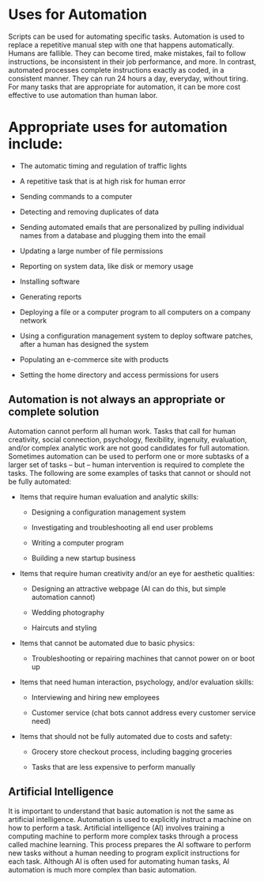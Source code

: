 # Uses for Automation

Scripts can be used for automating specific tasks. Automation is used to replace a repetitive manual step with one that happens automatically. Humans are fallible. They can become tired, make mistakes, fail to follow instructions, be inconsistent in their job performance, and more. In contrast, automated processes complete instructions exactly as coded, in a consistent manner. They can run 24 hours a day, everyday, without tiring. For many tasks that are appropriate for automation, it can be more cost effective to use automation than human labor. 


# Appropriate uses for automation include:

* The automatic timing and regulation of traffic lights

* A repetitive task that is at high risk for human error

* Sending commands to a computer

* Detecting and removing duplicates of data

* Sending automated emails that are personalized by pulling individual names from a database and plugging them into the email 

* Updating a large number of file permissions

* Reporting on system data, like disk or memory usage

* Installing software

* Generating reports

* Deploying a file or a computer program to all computers on a company network

* Using a configuration management system to deploy software patches, after a human has designed the system

* Populating an e-commerce site with products

* Setting the home directory and access permissions for users


## Automation is not always an appropriate or complete solution

Automation cannot perform all human work. Tasks that call for human creativity, social connection, psychology, flexibility, ingenuity, evaluation, and/or complex analytic work are not good candidates for full automation. Sometimes automation can be used to perform one or more subtasks of a larger set of tasks – but – human intervention is required to complete the tasks. The following are some examples of tasks that cannot or should not be fully automated:

* Items that require human evaluation and analytic skills:

    * Designing a configuration management system

    * Investigating and troubleshooting all end user problems

    * Writing a computer program

    * Building a new startup business

* Items that require human creativity and/or an eye for aesthetic qualities:

    * Designing an attractive webpage (AI can do this, but simple automation cannot) 

    * Wedding photography

    * Haircuts and styling

* Items that cannot be automated due to basic physics:

    * Troubleshooting or repairing machines that cannot power on or boot up 

* Items that need human interaction, psychology, and/or evaluation skills:

    * Interviewing and hiring new employees

    * Customer service (chat bots cannot address every customer service need)

* Items that should not be fully automated due to costs and safety:

    * Grocery store checkout process, including bagging groceries

    * Tasks that are less expensive to perform manually


## Artificial Intelligence

It is important to understand that basic automation is not the same as artificial intelligence. Automation is used to explicitly instruct a machine on how to perform a task. Artificial intelligence (AI) involves training a computing machine to perform more complex tasks through a process called machine learning. This process prepares the AI software to perform new tasks without a human needing to program explicit instructions for each task. Although AI is often used for automating human tasks, AI automation is much more complex than basic automation.